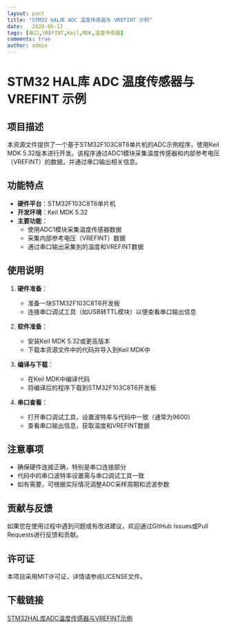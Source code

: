 ```yaml
---
layout: post
title: "STM32 HAL库 ADC 温度传感器与 VREFINT 示例"
date:   2020-05-13
tags: [串口,VREFINT,Keil,MDK,温度传感器]
comments: true
author: admin
---
```

# STM32 HAL库 ADC 温度传感器与 VREFINT 示例

## 项目描述

本资源文件提供了一个基于STM32F103C8T6单片机的ADC示例程序，使用Keil MDK 5.32版本进行开发。该程序通过ADC1模块采集温度传感器和内部参考电压（VREFINT）的数据，并通过串口输出相关信息。

## 功能特点

- **硬件平台**：STM32F103C8T6单片机
- **开发环境**：Keil MDK 5.32
- **主要功能**：
  - 使用ADC1模块采集温度传感器数据
  - 采集内部参考电压（VREFINT）数据
  - 通过串口输出采集到的温度和VREFINT数据

## 使用说明

1. **硬件准备**：
   - 准备一块STM32F103C8T6开发板
   - 连接串口调试工具（如USB转TTL模块）以便查看串口输出信息

2. **软件准备**：
   - 安装Keil MDK 5.32或更高版本
   - 下载本资源文件中的代码并导入到Keil MDK中

3. **编译与下载**：
   - 在Keil MDK中编译代码
   - 将编译后的程序下载到STM32F103C8T6开发板

4. **串口查看**：
   - 打开串口调试工具，设置波特率与代码中一致（通常为9600）
   - 查看串口输出信息，获取温度和VREFINT数据

## 注意事项

- 确保硬件连接正确，特别是串口连接部分
- 代码中的串口波特率设置需与串口调试工具一致
- 如有需要，可根据实际情况调整ADC采样周期和滤波参数

## 贡献与反馈

如果您在使用过程中遇到问题或有改进建议，欢迎通过GitHub Issues或Pull Requests进行反馈和贡献。

## 许可证

本项目采用MIT许可证，详情请参阅LICENSE文件。

## 下载链接

[STM32HAL库ADC温度传感器与VREFINT示例](https://pan.quark.cn/s/c5f3d453b215)